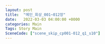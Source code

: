 ```yaml
---
layout: post
title:  "메인_회상_001~012장"
date:   2022-03-03 04:00:00 +0000
categories: Main
Tags: Story Main
SceneCode: ["scene_skip_cp001-012_q1_s10"]
---
```

